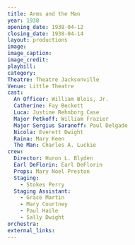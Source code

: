 ```yaml
---
title: Arms and the Man
year: 1938
opening_date: 1938-04-12
closing_date: 1938-04-14
layout: productions
image:
image_caption:
image_credit:
playbill: 
category: 
Theatre: Theatre Jacksonville
Venue: Little Theatre
cast:
  An Officer: William Blois, Jr.
  Catherine: Fay Beckett
  Luca: Justine Rehnborg Case
  Major Petkoff: William Frazier
  Major Sergius Saranoff: Paul Delgado
  Nicola: Everett Dwight
  Raina: Mary Keen
  The Man: Charles A. Luckie
crew:
  Director: Huron L. Blyden
  Earl DeFlorin: Earl DeFlorin
  Props: Mary Noel Preston
  Staging:
    - Stokes Perry
  Staging Assistant:
    - Grace Martin
    - Mary Courtney
    - Paul Haile
    - Sally Dwight
orchestra:
external_links:
---
```


